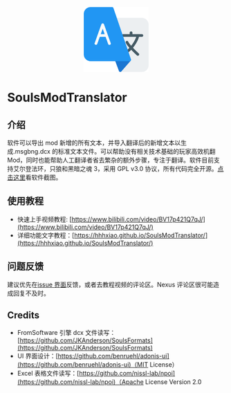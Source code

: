 <div align="center"> <img src="./images/logo.png" width = 150 /> </div>

# SoulsModTranslator

## 介绍

软件可以导出 mod 新增的所有文本，并导入翻译后的新增文本以生成.msgbng.dcx 的标准文本文件。可以帮助没有相关技术基础的玩家高效机翻 Mod，同时也能帮助人工翻译者省去繁杂的额外步骤，专注于翻译。软件目前支持艾尔登法环，只狼和黑暗之魂 3，采用 GPL v3.0 协议，所有代码完全开源。[点击这里](./images/screenshoot_1.png)看软件截图。

## 使用教程
- 快速上手视频教程: [https://www.bilibili.com/video/BV17p421Q7qJ/](https://www.bilibili.com/video/BV17p421Q7qJ/)
- 详细功能文字教程：[https://hhhxiao.github.io/SoulsModTranslator/](https://hhhxiao.github.io/SoulsModTranslator/)

## 问题反馈

建议优先在[issue 界面](https://github.com/hhhxiao/SoulsModTranslator/issues)反馈，或者去教程视频的评论区。Nexus 评论区很可能造成回复不及时。

## Credits

- FromSoftware 引擎 dcx 文件读写：[https://github.com/JKAnderson/SoulsFormats](https://github.com/JKAnderson/SoulsFormats)
- UI 界面设计：[https://github.com/benruehl/adonis-ui](https://github.com/benruehl/adonis-ui)（MIT License）
- Excel 表格文件读写：[https://github.com/nissl-lab/npoi](https://github.com/nissl-lab/npoi)（Apache License Version 2.0
